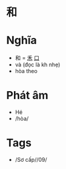 # 和

# Nghĩa
* 和 = [禾](禾.md) [口](口.md)
* và (đọc là kh nhẹ)
* hòa theo

# Phát âm
* Hé
*  /hòa/

# Tags
* /Sơ cấp//09/

